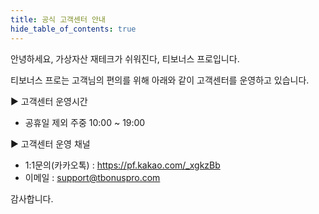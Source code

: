 ```yaml
---
title: 공식 고객센터 안내
hide_table_of_contents: true
---
```


[//]: # (联系客服)
안녕하세요,
가상자산 재테크가 쉬워진다, 티보너스 프로입니다.

티보너스 프로는 고객님의 편의를 위해 아래와 같이 고객센터를 운영하고 있습니다.

▶ 고객센터 운영시간
- 공휴일 제외 주중 10:00 ~ 19:00

▶ 고객센터 운영 채널
- 1:1문의(카카오톡) : https://pf.kakao.com/_xgkzBb
- 이메일 : support@tbonuspro.com

감사합니다.


